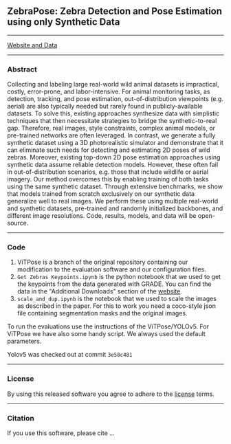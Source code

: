 ## ZebraPose: Zebra Detection and Pose Estimation using only Synthetic Data
______
[Website and Data](https://zebrapose.is.tue.mpg.de)
______
### Abstract
Collecting and labeling large real-world wild animal datasets is impractical, costly, error-prone, and labor-intensive. For animal monitoring tasks, as detection, tracking, and pose estimation, out-of-distribution viewpoints (e.g. aerial) are also typically needed but rarely found in publicly-available datasets. To solve this, existing approaches synthesize data with simplistic techniques that then necessitate strategies to bridge the synthetic-to-real gap. Therefore, real images, style constraints, complex animal models, or pre-trained networks are often leveraged. In contrast, we generate a fully synthetic dataset using a 3D photorealistic simulator and demonstrate that it can eliminate such needs for detecting and estimating 2D poses of wild zebras. Moreover, existing top-down 2D pose estimation approaches using synthetic data assume reliable detection models. However, these often fail in out-of-distribution scenarios, e.g. those that include wildlife or aerial imagery. Our method overcomes this by enabling training of both tasks using the same synthetic dataset. Through extensive benchmarks, we show that models trained from scratch exclusively on our synthetic data generalize well to real images. We perform these using multiple real-world and synthetic datasets, pre-trained and randomly initialized backbones, and different image resolutions. Code, results, models, and data will be open-source.
_____
### Code
1. ViTPose is a branch of the original repository containing our modification to the evaluation software and our configuration files.
2. `Get Zebras Keypoints.ipynb` is the python notebook that we used to get the keypoints from the data generated with GRADE. You can find the data in the "Additional Downloads" section of the [website](https://zebrapose.is.tue.mpg.de).
3. `scale_and_dup.ipynb` is the notebook that we used to scale the images as described in the paper. For this to work you need a coco-style json file containing segmentation masks and the original images.

To run the evaluations use the instructions of the ViTPose/YOLOv5. For ViTPose we have also some handy script. We always used the default parameters.

Yolov5 was checked out at commit `3e58c481`
______
### License
By using this released software you agree to adhere to the [license](https://zebrapose.is.tue.mpg.de/license.html) terms.
______
### Citation
If you use this software, please cite ...
